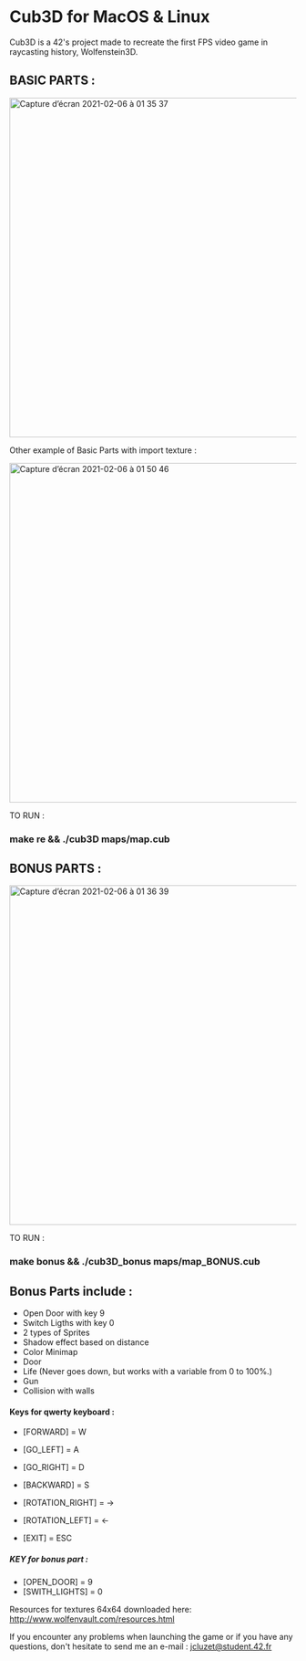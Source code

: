 # Cub3D for MacOS & Linux

Cub3D is a 42's project made to recreate the first FPS video game in raycasting history, Wolfenstein3D.

## BASIC PARTS : 

<img width="595" alt="Capture d’écran 2021-02-06 à 01 35 37" src="https://user-images.githubusercontent.com/55356071/107102932-34d9e400-681c-11eb-8725-83c48bcec282.png">

Other example of Basic Parts with import texture :

<img width="595" alt="Capture d’écran 2021-02-06 à 01 50 46" src="https://user-images.githubusercontent.com/55356071/107103396-c8f87b00-681d-11eb-8778-12f80834caee.png">
 
 TO RUN : 
 ###     make re && ./cub3D maps/map.cub

## BONUS PARTS :

<img width="595" alt="Capture d’écran 2021-02-06 à 01 36 39" src="https://user-images.githubusercontent.com/55356071/107102984-5dfa7480-681c-11eb-8925-040797c889bc.png">
 
 TO RUN : 
 ###     make bonus && ./cub3D_bonus maps/map_BONUS.cub

## Bonus Parts include :

- Open Door with key 9
- Switch Ligths with key 0
- 2 types of Sprites
- Shadow effect based on distance
- Color Minimap
- Door
- Life (Never goes down, but works with a variable from 0 to 100%.)
- Gun 
- Collision with walls

#### Keys for qwerty keyboard : 

 - [FORWARD]  =  W
 - [GO_LEFT]  =  A
 - [GO_RIGHT] =  D
 - [BACKWARD] =  S
 
 - [ROTATION_RIGHT]  =  →
 - [ROTATION_LEFT]   =  ←
 - [EXIT]            =  ESC
 
##### KEY for bonus part :

 - [OPEN_DOOR]     =  9
 - [SWITH_LIGHTS]  =  0

Resources for textures 64x64 downloaded here: http://www.wolfenvault.com/resources.html

If you encounter any problems when launching the game or if you have any questions, don't hesitate to send me an e-mail : jcluzet@student.42.fr
